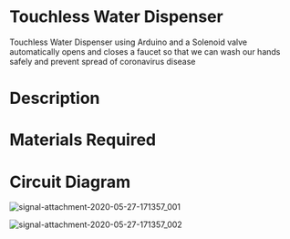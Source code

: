 # Touchless Water Dispenser

Touchless Water Dispenser using Arduino and a Solenoid valve automatically opens and closes a faucet so that we can wash our hands safely and prevent spread of coronavirus disease

# Description

# Materials Required

# Circuit Diagram 

![signal-attachment-2020-05-27-171357_001](https://user-images.githubusercontent.com/63898803/83017119-ba2bb880-a040-11ea-8c0a-70eec75fd980.jpeg)

![signal-attachment-2020-05-27-171357_002](https://user-images.githubusercontent.com/63898803/83017678-b0568500-a041-11ea-992e-c3f2fd3a47b7.jpeg)
